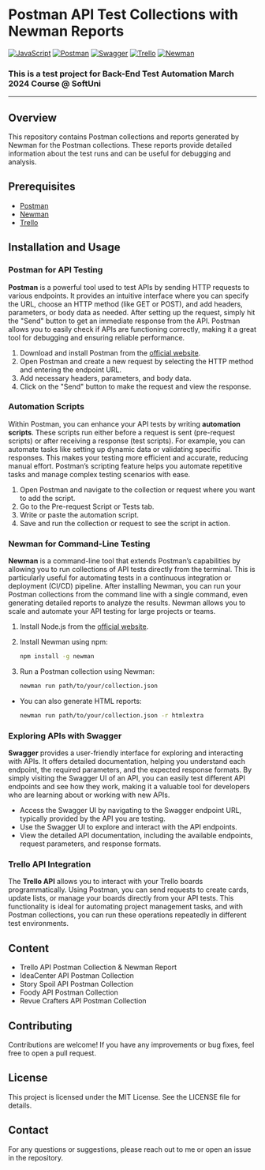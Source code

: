 # Postman API Test Collections with Newman Reports

[![JavaScript](https://img.shields.io/badge/Made%20with-JavaScript-F7DF1E.svg)](https://developer.mozilla.org/en-US/docs/Web/JavaScript)
[![Postman](https://img.shields.io/badge/tested%20with-Postman-FF6C37.svg)](https://www.postman.com/)
[![Swagger](https://img.shields.io/badge/API-Swagger-85EA2D.svg)](https://swagger.io/)
[![Trello](https://img.shields.io/badge/Project-Trello-0079BF.svg)](https://trello.com/)
[![Newman](https://img.shields.io/badge/tested%20with-Newman-FF6C37.svg)](https://github.com/postmanlabs/newman)

### This is a test project for **Back-End Test Automation** March 2024 Course @ SoftUni

---

## Overview

This repository contains Postman collections and reports generated by Newman for the Postman collections. These reports provide detailed information about the test runs and can be useful for debugging and analysis.

## Prerequisites

- [Postman](https://www.postman.com/downloads/)
- [Newman](https://learning.postman.com/docs/collections/using-newman-cli/installing-running-newman/)
- [Trello](https://api.trello.com)

## Installation and Usage

### Postman for API Testing
**Postman** is a powerful tool used to test APIs by sending HTTP requests to various endpoints. It provides an intuitive interface where you can specify the URL, choose an HTTP method (like GET or POST), and add headers, parameters, or body data as needed. After setting up the request, simply hit the "Send" button to get an immediate response from the API. Postman allows you to easily check if APIs are functioning correctly, making it a great tool for debugging and ensuring reliable performance.

1. Download and install Postman from the [official website](https://www.postman.com/downloads/).
2. Open Postman and create a new request by selecting the HTTP method and entering the endpoint URL.
3. Add necessary headers, parameters, and body data.
4. Click on the "Send" button to make the request and view the response.

### Automation Scripts
Within Postman, you can enhance your API tests by writing **automation scripts**. These scripts run either before a request is sent (pre-request scripts) or after receiving a response (test scripts). For example, you can automate tasks like setting up dynamic data or validating specific responses. This makes your testing more efficient and accurate, reducing manual effort. Postman’s scripting feature helps you automate repetitive tasks and manage complex testing scenarios with ease.

1. Open Postman and navigate to the collection or request where you want to add the script.
2. Go to the Pre-request Script or Tests tab.
3. Write or paste the automation script.
4. Save and run the collection or request to see the script in action.

### Newman for Command-Line Testing
**Newman** is a command-line tool that extends Postman’s capabilities by allowing you to run collections of API tests directly from the terminal. This is particularly useful for automating tests in a continuous integration or deployment (CI/CD) pipeline. After installing Newman, you can run your Postman collections from the command line with a single command, even generating detailed reports to analyze the results. Newman allows you to scale and automate your API testing for large projects or teams.

1. Install Node.js from the [official website](https://nodejs.org/).
2. Install Newman using npm:

   ```sh
   npm install -g newman
   ```
3. Run a Postman collection using Newman:

   ```sh
   newman run path/to/your/collection.json
   ```

- You can also generate HTML reports:

  ```sh
  newman run path/to/your/collection.json -r htmlextra
  ```

### Exploring APIs with Swagger
**Swagger** provides a user-friendly interface for exploring and interacting with APIs. It offers detailed documentation, helping you understand each endpoint, the required parameters, and the expected response formats. By simply visiting the Swagger UI of an API, you can easily test different API endpoints and see how they work, making it a valuable tool for developers who are learning about or working with new APIs.

- Access the Swagger UI by navigating to the Swagger endpoint URL, typically provided by the API you are testing.
- Use the Swagger UI to explore and interact with the API endpoints.
- View the detailed API documentation, including the available endpoints, request parameters, and response formats.

### Trello API Integration
The **Trello API** allows you to interact with your Trello boards programmatically. Using Postman, you can send requests to create cards, update lists, or manage your boards directly from your API tests. This functionality is ideal for automating project management tasks, and with Postman collections, you can run these operations repeatedly in different test environments.

## Content
- Trello API Postman Collection & Newman Report
- IdeaCenter API Postman Collection
- Story Spoil API Postman Collection
- Foody API Postman Collection
- Revue Crafters API Postman Collection

## Contributing
Contributions are welcome! If you have any improvements or bug fixes, feel free to open a pull request.

## License
This project is licensed under the MIT License. See the LICENSE file for details.

## Contact
For any questions or suggestions, please reach out to me or open an issue in the repository.
